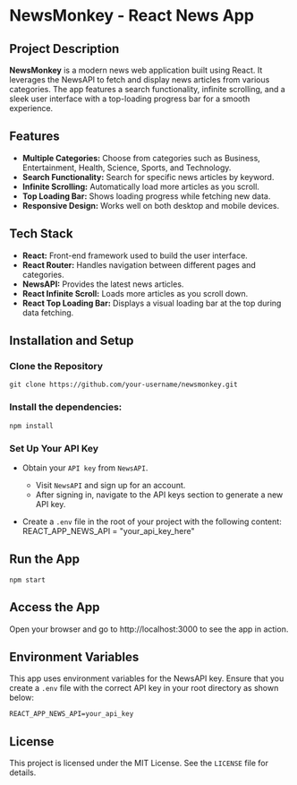 # NewsMonkey - React News App


## Project Description

**NewsMonkey** is a modern news web application built using React. It leverages the NewsAPI to fetch and display news articles from various categories. The app features a search functionality, infinite scrolling, and a sleek user interface with a top-loading progress bar for a smooth experience.

## Features

- **Multiple Categories:** Choose from categories such as Business, Entertainment, Health, Science, Sports, and Technology.
- **Search Functionality:** Search for specific news articles by keyword.
- **Infinite Scrolling:** Automatically load more articles as you scroll.
- **Top Loading Bar:** Shows loading progress while fetching new data.
- **Responsive Design:** Works well on both desktop and mobile devices.

## Tech Stack

- **React:** Front-end framework used to build the user interface.
- **React Router:** Handles navigation between different pages and categories.
- **NewsAPI:** Provides the latest news articles.
- **React Infinite Scroll:** Loads more articles as you scroll down.
- **React Top Loading Bar:** Displays a visual loading bar at the top during data fetching.

## Installation and Setup

### Clone the Repository
    git clone https://github.com/your-username/newsmonkey.git



 ### Install the dependencies:
    npm install

### Set Up Your API Key
- Obtain your `API key` from `NewsAPI`.
    - Visit `NewsAPI` and sign up for an account.
    - After signing in, navigate to the API keys section to generate a new API key.

-  Create a `.env` file in the root of your project with the following content:
    REACT_APP_NEWS_API = "your_api_key_here"

## Run the App
    npm start
## Access the App
Open your browser and go to http://localhost:3000 to see the app in action.
## Environment Variables
This app uses environment variables for the NewsAPI key. Ensure that you create a  `.env` file with the correct API key in your root directory as shown below:

    REACT_APP_NEWS_API=your_api_key

## License

This project is licensed under the MIT License. See the `LICENSE` file for details.

